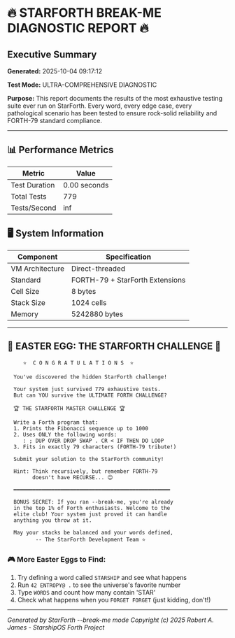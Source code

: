 # 🔥 STARFORTH BREAK-ME DIAGNOSTIC REPORT 🔥

## Executive Summary

**Generated:** 2025-10-04 09:17:12

**Test Mode:** ULTRA-COMPREHENSIVE DIAGNOSTIC

**Purpose:** This report documents the results of the most exhaustive testing suite ever run on StarForth. Every word,
every edge case, every pathological scenario has been tested to ensure rock-solid reliability and FORTH-79 standard
compliance.

---

## 📊 Performance Metrics

| Metric        | Value        |
|---------------|--------------|
| Test Duration | 0.00 seconds |
| Total Tests   | 779          |
| Tests/Second  | inf          |

## 🖥️ System Information

| Component       | Specification                   |
|-----------------|---------------------------------|
| VM Architecture | Direct-threaded                 |
| Standard        | FORTH-79 + StarForth Extensions |
| Cell Size       | 8 bytes                         |
| Stack Size      | 1024 cells                      |
| Memory          | 5242880 bytes                   |

---

## 🎉 EASTER EGG: THE STARFORTH CHALLENGE 🎉

```
     ⭐  C O N G R A T U L A T I O N S  ⭐

  You've discovered the hidden StarForth challenge!

  Your system just survived 779 exhaustive tests.
  But can YOU survive the ULTIMATE FORTH CHALLENGE?

  🏆 THE STARFORTH MASTER CHALLENGE 🏆

  Write a Forth program that:
  1. Prints the Fibonacci sequence up to 1000
  2. Uses ONLY the following words:
     : ; DUP OVER DROP SWAP . CR < IF THEN DO LOOP
  3. Fits in exactly 79 characters (FORTH-79 tribute!)

  Submit your solution to the StarForth community!

  Hint: Think recursively, but remember FORTH-79
        doesn't have RECURSE... 😉

  ━━━━━━━━━━━━━━━━━━━━━━━━━━━━━━━━━━━━━━━━━━━━━━━━━━

  BONUS SECRET: If you ran --break-me, you're already
  in the top 1% of Forth enthusiasts. Welcome to the
  elite club! Your system just proved it can handle
  anything you throw at it.

  May your stacks be balanced and your words defined,
         -- The StarForth Development Team ⭐
```

### 🎮 More Easter Eggs to Find:

1. Try defining a word called `STARSHIP` and see what happens
2. Run `42 ENTROPY@ .` to see the universe's favorite number
3. Type `WORDS` and count how many contain 'STAR'
4. Check what happens when you `FORGET FORGET` (just kidding, don't!)

---

*Generated by StarForth --break-me mode*
*Copyright (c) 2025 Robert A. James - StarshipOS Forth Project*
